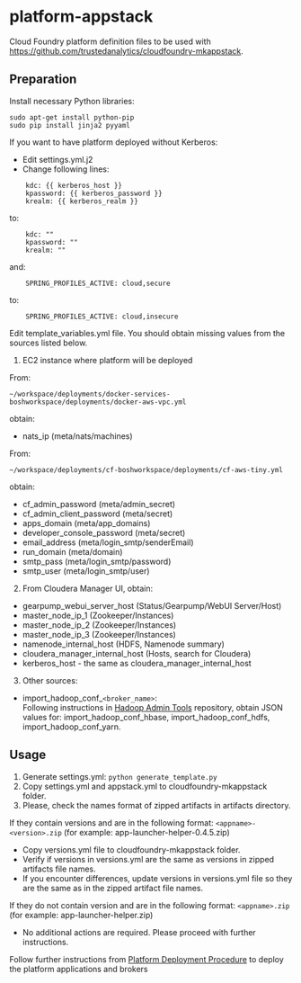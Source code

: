 platform-appstack
=================

Cloud Foundry platform definition files to be used with https://github.com/trustedanalytics/cloudfoundry-mkappstack.

## Preparation

Install necessary Python libraries:
```
sudo apt-get install python-pip
sudo pip install jinja2 pyyaml
```

If you want to have platform deployed without Kerberos:
* Edit settings.yml.j2
* Change following lines:
```
    kdc: {{ kerberos_host }}
    kpassword: {{ kerberos_password }}
    krealm: {{ kerberos_realm }}
```

to:

```
    kdc: ""
    kpassword: ""
    krealm: ""
```
and:
```
    SPRING_PROFILES_ACTIVE: cloud,secure
```
to:
```
    SPRING_PROFILES_ACTIVE: cloud,insecure
```

Edit template_variables.yml file.
You should obtain missing values from the sources listed below.

1) EC2 instance where platform will be deployed

From:
```
~/workspace/deployments/docker-services-boshworkspace/deployments/docker-aws-vpc.yml
```
obtain:  
* nats_ip (meta/nats/machines)  

From:
```
~/workspace/deployments/cf-boshworkspace/deployments/cf-aws-tiny.yml
```
obtain:  
* cf_admin_password (meta/admin_secret)  
* cf_admin_client_password (meta/secret)  
* apps_domain (meta/app_domains)  
* developer_console_password (meta/secret)  
* email_address (meta/login_smtp/senderEmail)  
* run_domain (meta/domain)  
* smtp_pass (meta/login_smtp/password)  
* smtp_user (meta/login_smtp/user)  

2) From Cloudera Manager UI, obtain:
* gearpump_webui_server_host (Status/Gearpump/WebUI Server/Host)
* master_node_ip_1 (Zookeeper/Instances)
* master_node_ip_2 (Zookeeper/Instances)
* master_node_ip_3 (Zookeeper/Instances)
* namenode_internal_host (HDFS, Namenode summary)
* cloudera_manager_internal_host (Hosts, search for Cloudera)
* kerberos_host - the same as cloudera_manager_internal_host

3) Other sources:
* import_hadoop_conf_`<broker_name>`:  
Following instructions in [Hadoop Admin Tools](https://github.com/trustedanalytics/hadoop-admin-tools) repository, obtain JSON values for: import_hadoop_conf_hbase, import_hadoop_conf_hdfs, import_hadoop_conf_yarn.

## Usage
1. Generate settings.yml: `python generate_template.py`
1. Copy settings.yml and appstack.yml to cloudfoundry-mkappstack folder.
1. Please, check the names format of zipped artifacts in artifacts directory.

If they contain versions and are in the following format:
`<appname>-<version>.zip`
(for example: app-launcher-helper-0.4.5.zip) 
* Copy versions.yml file to cloudfoundry-mkappstack folder.
* Verify if versions in versions.yml are the same as versions in zipped artifacts file names. 
* If you encounter differences, update versions in versions.yml file so they are the same as in the zipped artifact file names.

If they do not contain version and are in the following format:
`<appname>.zip` 
(for example: app-launcher-helper.zip) 
* No additional actions are required. Please proceed with further instructions.

Follow further instructions from [Platform Deployment Procedure](https://github.com/trustedanalytics/platform-wiki/wiki/Platform-Deployment-Procedure%3A-bosh-deployment) to deploy the platform applications and brokers
